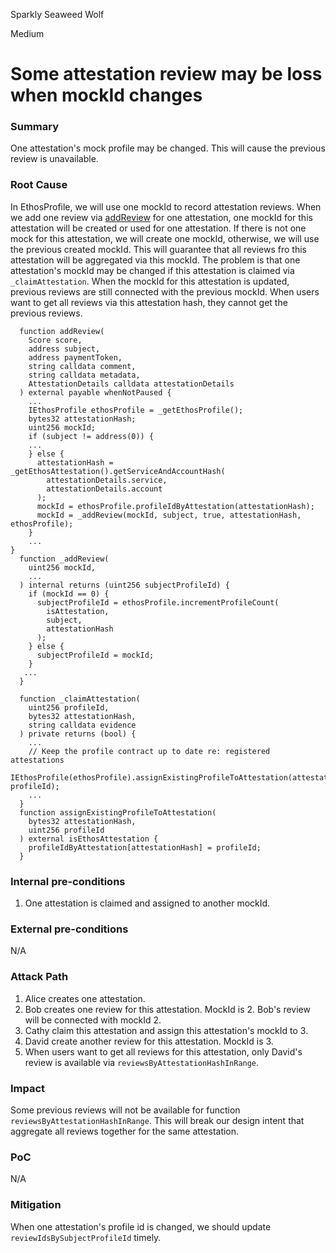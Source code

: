 Sparkly Seaweed Wolf

Medium

# Some attestation review may be loss when mockId changes

### Summary

One attestation's mock profile may be changed. This will cause the previous review is unavailable.

### Root Cause

In EthosProfile, we will use one mockId to record attestation reviews. When we add one review via [addReview](https://github.com/sherlock-audit/2024-10-ethos-network/blob/main/ethos/packages/contracts/contracts/EthosReview.sol#L173) for one attestation, one mockId for this attestation will be created or used for one attestation.
If there is not one mock for this attestation, we will create one mockId, otherwise, we will use the previous created mockId. This will guarantee that all reviews fro this attestation will be aggregated via this mockId.
The problem is that one attestation's mockId may be changed if this attestation is claimed via `_claimAttestation`. When the mockId for this attestation is updated, previous reviews are still connected with the previous mockId. When users want to get all reviews via this attestation hash, they cannot get the previous reviews.
```solidity
  function addReview(
    Score score,
    address subject,
    address paymentToken,
    string calldata comment,
    string calldata metadata,
    AttestationDetails calldata attestationDetails
  ) external payable whenNotPaused {
    ...
    IEthosProfile ethosProfile = _getEthosProfile();
    bytes32 attestationHash;
    uint256 mockId;
    if (subject != address(0)) {
    ...
    } else {
      attestationHash = _getEthosAttestation().getServiceAndAccountHash(
        attestationDetails.service,
        attestationDetails.account
      );
      mockId = ethosProfile.profileIdByAttestation(attestationHash);
      mockId = _addReview(mockId, subject, true, attestationHash, ethosProfile);
    }
    ...
}
  function _addReview(
    uint256 mockId,
    ...
  ) internal returns (uint256 subjectProfileId) {
    if (mockId == 0) {
      subjectProfileId = ethosProfile.incrementProfileCount(
        isAttestation,
        subject,
        attestationHash
      );
    } else {
      subjectProfileId = mockId;
    }
   ...
  }
```
```solidity
  function _claimAttestation(
    uint256 profileId,
    bytes32 attestationHash,
    string calldata evidence
  ) private returns (bool) {
    ...
    // Keep the profile contract up to date re: registered attestations
    IEthosProfile(ethosProfile).assignExistingProfileToAttestation(attestationHash, profileId);
    ...
  }
  function assignExistingProfileToAttestation(
    bytes32 attestationHash,
    uint256 profileId
  ) external isEthosAttestation {
    profileIdByAttestation[attestationHash] = profileId;
  }
```

### Internal pre-conditions

1. One attestation is claimed and assigned to another mockId.

### External pre-conditions

N/A

### Attack Path

1. Alice creates one attestation.
2. Bob creates one review for this attestation. MockId is 2. Bob's review will be connected with mockId 2.
3. Cathy claim this attestation and assign this attestation's mockId to 3.
4. David create another review for this attestation. MockId is 3.
5. When users want to get all reviews for this attestation, only David's review is available via `reviewsByAttestationHashInRange`.

### Impact

Some previous reviews will not be available for function `reviewsByAttestationHashInRange`. This will break our design intent that aggregate all reviews together for the same attestation.

### PoC

N/A

### Mitigation

When one attestation's profile id is changed, we should update `reviewIdsBySubjectProfileId` timely.